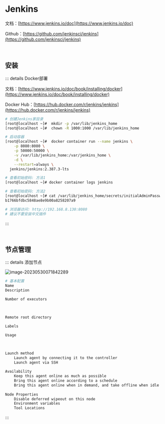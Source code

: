 # Jenkins

文档：[https://www.jenkins.io/doc](https://www.jenkins.io/doc)

Github：[https://github.com/jenkinsci/jenkins](https://github.com/jenkinsci/jenkins)

<br />

## 安装

::: details Docker部署

文档：[https://www.jenkins.io/doc/book/installing/docker](https://www.jenkins.io/doc/book/installing/docker)

Docker Hub：[https://hub.docker.com/r/jenkins/jenkins](https://hub.docker.com/r/jenkins/jenkins)

```bash
# 创建Jenkins家目录
[root@localhost ~]#  mkdir -p /var/lib/jenkins_home
[root@localhost ~]#  chown -R 1000:1000 /var/lib/jenkins_home

# 启动容器
[root@localhost ~]#  docker container run --name jenkins \
    -p 8080:8080 \
    -p 50000:50000 \
    -v /var/lib/jenkins_home:/var/jenkins_home \
    -d \
    --restart=always \
  jenkins/jenkins:2.387.3-lts

# 查看初始密码: 方法1
[root@localhost ~]# docker container logs jenkins

# 查看初始密码: 方法2
[root@localhost ~]# cat /var/lib/jenkins_home/secrets/initialAdminPassword 
b1766bfdbc5848ae8e9b00a8258207a9

# 浏览器访问: http://192.168.8.130:8080
# 建议不要安装中文插件
```

:::

<br />

## 节点管理

::: details 添加节点

![image-20230530071842289](https://tuchuang-1257805459.cos.accelerate.myqcloud.com//image-20230530071842289.png)

```bash
# 基本配置
Name																	# 名称
Description																# 描述信息

Number of executors														# 最大并发构建数
																		# 建议设置和CPU核心数相同的数
																		# 内置节点建议设置为0以防止在本地执行构建
													
Remote root directory   												# 远程根目录, 实际上是Node的数据存储目录, 可以是一个任意目录

Labels																	# 标签， 用于将多个代理分组到一个逻辑组中, 多个标签必须用空格分隔

Usage																	# 用法
																		# 1.尽量使用这个节点
																		# 2.仅构建标签表达式与该节点匹配的作业

Launch method															# 启动方式
	Launch agent by connecting it to the controller 					# 1.使用代理连接Jenkins方式
	Launch agent via SSH												# 2.使用Jenkins通过SSH连接代理的方式
	
Availability															# 可用性, 控制 Jenkins 何时启动和停止此代理
	Keep this agent online as much as possible							# 1.
	Bring this agent online according to a schedule						# 2.
	Bring this agent online when in demand, and take offline when idle	# 3.
	
Node Properties															# Node属性
	Disable deferred wipeout on this node								# 1.
	Environment variables												# 2.可添加环境变量
	Tool Locations														# 3.
```



:::
